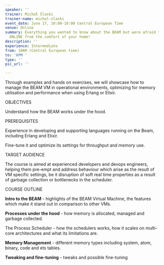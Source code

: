```yaml
---
speaker: ''
trainer: Michał Ślaski
trainer-name: michal-slaski
event_date: June 17, 10:00-18:00 Central European Time
venue: Online
summary: Everything you wanted to know about the BEAM but were afraid to ask - now
  ONLINE from the comfort of your home!
description: ''
experience: Intermediate
from: 10AM (Central European time)
to: '6PM '
type: ''
pic_url: ''

---
```

Through examples and hands on exercises, we will showcase how to manage the BEAM VM in operational environments, optimizing for memory utilisation and performance when using Erlang or Elixir.

OBJECTIVES

Understand how the BEAM works under the hood.

PREREQUISITES

Experience in developing and supporting languages running on the Beam, including Erlang and Elixir.

Fine-tune it and optimize its settings for throughput and memory use.

TARGET AUDIENCE

The course is aimed at experienced developers and devops engineers, helping them pre-empt and address behaviour which arise as the result of VM specific settings, be it disruption of soft real time properties as a result of garbage collection or bottlenecks in the scheduler.

COURSE OUTLINE

**Intro to the BEAM** - highlights of the BEAM Virtual Machine, the features which make it stand out in comparison to other VMs.

**Processes under the hood** - how memory is allocated, managed and garbage collected.

The Process Scheduler - how the schedulers works, how it scales on multi-core architectures and what its limitations are.

**Memory Management** - different memory types including system, atom, binary, code and ets tables.

**Tweaking and fine-tuning** - tweaks and possible fine-tuning